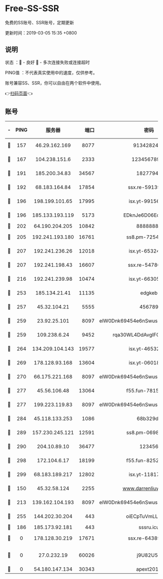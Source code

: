 # Free-SS-SSR

免费的SS账号、SSR账号，定期更新

更新时间：2019-03-05 15:35 +0800

## 说明

状态     ：🙂 - 良好 🙁 - 多次连接失败或连接超时

PING值   ：不代表真实使用中的速度，仅供参考。

账号兼容SS、SSR，你可以自由在两个软件中使用。

👉[扫码页面](https://liesauer.github.io/free-ss-ssr.github.io/)👈

## 账号

|-|PING|服务器|端口|密码|加密方式|区域|
|:----:|:----:|:-----:|-----:|:----:|:----:|:----:|
|🙂|157|46.29.162.169|8077|9134282479|aes-256-cfb|RU|
|🙂|167|104.238.151.6|2333|12345678900|aes-256-cfb|JP|
|🙂|191|185.200.34.83|34567|18277940|aes-256-cfb|US|
|🙂|192|68.183.164.84|17854|ssx.re-59139311|aes-256-cfb|US|
|🙂|196|198.199.101.65|17995|isx.yt-99156617|aes-256-cfb|US|
|🙂|196|185.133.193.119|5173|EDknJe6D06EoWDaw|aes-256-cfb|US|
|🙂|202|64.190.204.205|10842|88888888|rc4-md5|US|
|🙂|205|192.241.193.180|16761|ss8.pm-72545882|aes-256-cfb|US|
|🙂|207|192.241.236.26|12018|isx.yt-65324687|aes-256-cfb|US|
|🙂|207|192.241.198.43|16607|ssx.re-54780207|aes-256-cfb|US|
|🙂|216|192.241.239.98|10474|isx.yt-66305789|aes-256-cfb|US|
|🙂|253|185.134.21.41|11135|edgkeb|aes-256-cfb|GB|
|🙂|257|45.32.104.21|5555|456789|aes-256-cfb|SG|
|🙂|259|23.92.25.101|8097|eIW0Dnk69454e6nSwuspv9DmS201tQ0D|aes-256-cfb|US|
|🙂|259|109.238.6.24|9452|rqa30WL4DdAvgIFG6Fs3znzTa|aes-256-cfb|FR|
|🙂|264|134.209.104.143|19577|isx.yt-46532093|aes-256-cfb|SG|
|🙂|269|178.128.93.168|13604|isx.yt-06018557|aes-256-cfb|SG|
|🙂|270|66.175.221.168|8097|eIW0Dnk69454e6nSwuspv9DmS201tQ0D|aes-256-cfb|US|
|🙂|277|45.56.106.48|13064|f55.fun-78155284|aes-256-cfb|US|
|🙂|277|199.223.119.83|8097|eIW0Dnk69454e6nSwuspv9DmS201tQ0D|aes-256-cfb|US|
|🙂|284|45.118.133.253|1086|68b329da|aes-256-cfb|SG|
|🙂|289|157.230.245.121|12591|ss8.pm-06983018|aes-256-cfb|SG|
|🙂|290|204.10.89.10|36477|123456|aes-256-cfb|US|
|🙂|298|172.104.6.17|18199|f55.fun-82524174|aes-256-cfb|US|
|🙂|299|68.183.189.217|12802|isx.yt-11817272|aes-256-cfb|SG|
|🙂|150|45.32.58.124|2255|www.darrenliuwei.com|aes-256-cfb|JP|
|🙂|213|139.162.104.193|8097|eIW0Dnk69454e6nSwuspv9DmS201tQ0D|aes-256-cfb|JP|
|🙂|255|144.202.30.204|443|oiECpTuVmLLxk4Ts|aes-256-cfb|US|
|🙁|186|185.173.92.181|443|sssru.icu|rc4-md5|RU|
|🙁|0|178.128.30.219|17671|ssx.re-64389778|aes-256-cfb|SG|
|🙁|0|27.0.232.19|60026|j9U82U53|xchacha20-ietf-poly1305|HK|
|🙁|0|54.180.147.134|30343|apext2019|chacha20|KR|
